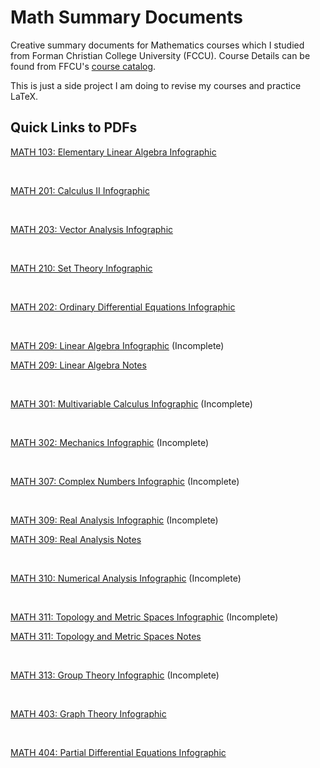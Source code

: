 <h1> Math Summary Documents </h1>

Creative summary documents for Mathematics courses which I studied from Forman Christian College University (FCCU). Course Details can be found from FFCU's [course catalog](https://www.fccollege.edu.pk/academic-catalogs-and-handbooks/).

This is just a side project I am doing to revise my courses and practice LaTeX.

<h2>Quick Links to PDFs</h2>

[MATH 103: Elementary Linear Algebra Infographic](pdf/ElementaryLinearAlgebra.pdf)

<br>

[MATH 201: Calculus II Infographic](pdf/CalculusII.pdf)

<br>

[MATH 203: Vector Analysis Infographic](pdf/VectorAnalysis.pdf)

<br>

[MATH 210: Set Theory Infographic](pdf/SetTheory.pdf)

<br>

[MATH 202: Ordinary Differential Equations Infographic](pdf/OrdinaryDifferentialEquations.pdf)

<br>

[MATH 209: Linear Algebra Infographic](pdf/LinearAlgebra.pdf) (Incomplete)

[MATH 209: Linear Algebra Notes](pdf/LinearAlgebraNotes.pdf)

<br>

[MATH 301: Multivariable Calculus Infographic](pdf/MultivariableCalculus.pdf) (Incomplete)

<br>

[MATH 302: Mechanics Infographic](pdf/Mechanics.pdf) (Incomplete)

<br>

[MATH 307: Complex Numbers Infographic](pdf/ComplexNumbers.pdf) (Incomplete)

<br>

[MATH 309: Real Analysis Infographic](pdf/RealAnalysis.pdf) (Incomplete)

[MATH 309: Real Analysis Notes](pdf/RealAnalysisNotes.pdf)

<br>

[MATH 310: Numerical Analysis Infographic](pdf/NumericalAnalysis-pdf) (Incomplete)

<br>

[MATH 311: Topology and Metric Spaces Infographic](pdf/TopologyAndMetricSpaces.pdf) (Incomplete)

[MATH 311: Topology and Metric Spaces Notes](pdf/TopologyAndMetricSpacesNotes.pdf)

<br>

[MATH 313: Group Theory Infographic](pdf/GroupTheory.pdf) (Incomplete)

<br>

[MATH 403: Graph Theory Infographic](pdf/GraphTheory.pdf)

<br>

[MATH 404: Partial Differential Equations Infographic](pdf/PartialDifferentialEquations.pdf)
